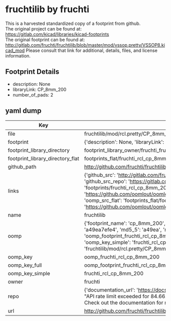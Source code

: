 # fruchtilib by fruchti  
This is a harvested standardized copy of a footprint from github.  
The original project can be found at:  
https://gitlab.com/kicad/libraries/kicad-footprints  
The original footprint can be found at:
http://gitlab.com/fruchti/fruchtilib/blob/master/mod/vssop.pretty/VSSOP8.kicad_mod
Please consult that link for additional, details, files, and license information.  
## Footprint Details
* description: None  
* libraryLink: CP_8mm_200  
* number_of_pads: 2  
## yaml dump  
| Key | Value |  
| --- | --- |  
| file | fruchtilib/mod/rcl.pretty/CP_8mm_200.kicad_mod |  
| footprint | {'description': None, 'libraryLink': 'CP_8mm_200', 'number_of_pads': 2} |  
| footprint_library_directory | footprint_library_owner/fruchti_fruchtilib |  
| footprint_library_directory_flat | footprints_flat/fruchti_rcl_cp_8mm_200/working |  
| github_path | http://github.com/fruchti/fruchtilib/blob/master/mod/rcl.pretty/CP_8mm_200.kicad_mod |  
| links | {'github_src': 'http://gitlab.com/fruchti/fruchtilib/blob/master/mod/vssop.pretty/VSSOP8.kicad_mod', 'github_src_repo': 'https://gitlab.com/kicad/libraries/kicad-footprints', 'oomp_bot': 'footprints/fruchti_rcl_cp_8mm_200/working', 'oomp_bot_github': 'https://github.com/oomlout/oomlout_oomp_footprint_bot/tree/main/footprints/fruchti_rcl_cp_8mm_200/working', 'oomp_src_flat': 'footprints_flat/footprints_flat/fruchti_rcl_cp_8mm_200/working', 'oomp_src_flat_github': 'https://github.com/oomlout/oomlout_oomp_footprint_src/tree/main/footprints_flat/fruchti_rcl_cp_8mm_200/working'} |  
| name | fruchtilib |  
| oomp | {'footprint_name': 'cp_8mm_200', 'library_name': 'rcl', 'md5': 'a49ea7efe41bbe273c93a2f21923b992', 'md5_10': 'a49ea7efe4', 'md5_5': 'a49ea', 'md5_6': 'a49ea7', 'oomp_key': 'oomp_fruchti_rcl_cp_8mm_200', 'oomp_key_extra': 'oomp_footprint_fruchti_rcl_cp_8mm_200', 'oomp_key_full': 'oomp_footprint_fruchti_rcl_cp_8mm_200_a49ea7', 'oomp_key_simple': 'fruchti_rcl_cp_8mm_200', 'original_filename': 'fruchtilib/mod/rcl.pretty/CP_8mm_200.kicad_mod', 'owner_name': 'fruchti'} |  
| oomp_key | oomp_fruchti_rcl_cp_8mm_200 |  
| oomp_key_full | oomp_footprint_fruchti_rcl_cp_8mm_200 |  
| oomp_key_simple | fruchti_rcl_cp_8mm_200 |  
| owner | fruchti |  
| repo | {'documentation_url': 'https://docs.github.com/rest/overview/resources-in-the-rest-api#rate-limiting', 'message': "API rate limit exceeded for 84.66.173.59. (But here's the good news: Authenticated requests get a higher rate limit. Check out the documentation for more details.)"} |  
| url | http://github.com/fruchti/fruchtilib |  

